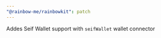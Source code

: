 ```yaml
---
"@rainbow-me/rainbowkit": patch
---
```


Addes Seif Wallet support with `seifWallet` wallet connector

